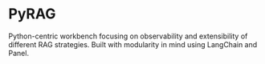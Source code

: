 # PyRAG
Python-centric workbench focusing on observability and extensibility of different RAG strategies.
Built with modularity in mind using LangChain and Panel.
